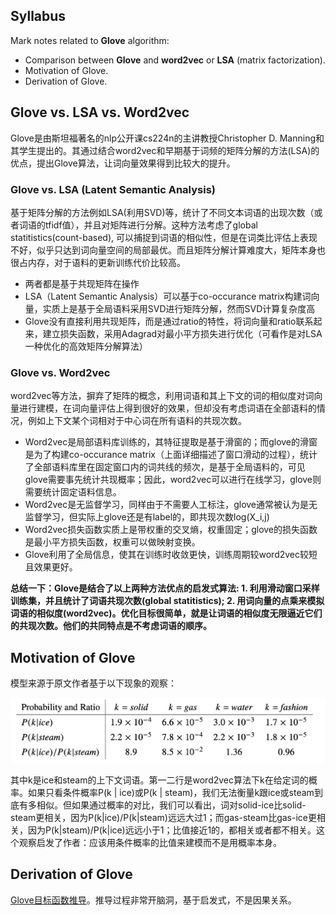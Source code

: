 ## Syllabus

Mark notes related to **Glove** algorithm:

* Comparison between **Glove** and **word2vec** or **LSA** (matrix factorization). 
* Motivation of Glove.
* Derivation of Glove.


## Glove vs. LSA vs. Word2vec

Glove是由斯坦福著名的nlp公开课cs224n的主讲教授Christopher D. Manning和其学生提出的。其通过结合word2vec和早期基于词频的矩阵分解的方法(LSA)的优点，提出Glove算法，让词向量效果得到比较大的提升。

### Glove vs. LSA (Latent Semantic Analysis)

基于矩阵分解的方法例如LSA(利用SVD)等，统计了不同文本词语的出现次数（或者词语的tfidf值），并且对矩阵进行分解。这种方法考虑了global statitistics(count-based), 可以捕捉到词语的相似性，但是在词类比评估上表现不好，似乎只达到词向量空间的局部最优。而且矩阵分解计算难度大，矩阵本身也很占内存，对于语料的更新训练代价比较高。

* 两者都是基于共现矩阵在操作
* LSA（Latent Semantic Analysis）可以基于co-occurance matrix构建词向量，实质上是基于全局语料采用SVD进行矩阵分解，然而SVD计算复杂度高
* Glove没有直接利用共现矩阵，而是通过ratio的特性，将词向量和ratio联系起来，建立损失函数，采用Adagrad对最小平方损失进行优化（可看作是对LSA一种优化的高效矩阵分解算法）


### Glove vs. Word2vec

word2vec等方法，摒弃了矩阵的概念，利用词语和其上下文的词的相似度对词向量进行建模，在词向量评估上得到很好的效果，但却没有考虑词语在全部语料的情况，例如上下文某个词相对于中心词在所有语料的共现次数。

* Word2vec是局部语料库训练的，其特征提取是基于滑窗的；而glove的滑窗是为了构建co-occurance matrix（上面详细描述了窗口滑动的过程），统计了全部语料库里在固定窗口内的词共线的频次，是基于全局语料的，可见glove需要事先统计共现概率；因此，word2vec可以进行在线学习，glove则需要统计固定语料信息。
* Word2vec是无监督学习，同样由于不需要人工标注，glove通常被认为是无监督学习，但实际上glove还是有label的，即共现次数log(X_i,j)
* Word2vec损失函数实质上是带权重的交叉熵，权重固定；glove的损失函数是最小平方损失函数，权重可以做映射变换。
* Glove利用了全局信息，使其在训练时收敛更快，训练周期较word2vec较短且效果更好。


**总结一下：Glove是结合了以上两种方法优点的启发式算法: 1. 利用滑动窗口采样训练集，并且统计了词语共现次数(global statitistics); 2. 用词向量的点乘来模拟词语的相似度(word2vec)。优化目标很简单，就是让词语的相似度无限逼近它们的共现次数。他们的共同特点是不考虑词语的顺序。**


## Motivation of Glove

模型来源于原文作者基于以下现象的观察：

![image](https://raw.githubusercontent.com/fionattu/nlp_algorithms/master/embedding/pics/glove.png)

其中k是ice和steam的上下文词语。第一二行是word2vec算法下k在给定词的概率。如果只看条件概率P(k | ice)或P(k | steam)，我们无法衡量k跟ice或steam到底有多相似。但如果通过概率的对比，我们可以看出，词对solid-ice比solid-steam更相关，因为P(k|ice)/P(k|steam)远远大过1；而gas-steam比gas-ice更相关，因为P(k|steam)/P(k|ice)远远小于1；比值接近1的，都相关或者都不相关。这个观察启发了作者：应该用条件概率的比值来建模而不是用概率本身。
 

## Derivation of Glove

<a href="https://github.com/fionattu/nlp_algorithms/blob/master/embedding/pics/glove.pdf" target="_blank" rel="noopener">Glove目标函数推导</a>。推导过程非常开脑洞，基于启发式，不是因果关系。


	
	
	
	
	
	
	
	